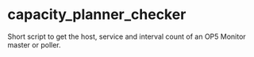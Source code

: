 # capacity_planner_checker
Short script to get the host, service and interval count of an OP5 Monitor master or poller.
